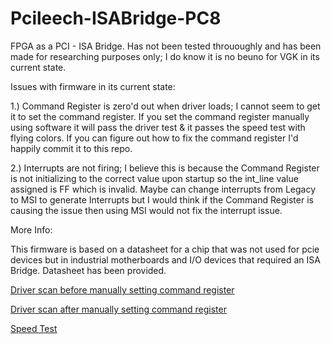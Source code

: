 # Pcileech-ISABridge-PC8

FPGA as a PCI - ISA Bridge. Has not been tested thrououghly and has been made for researching purposes only; I do know it is no beuno for VGK in its current state.

Issues with firmware in its current state:

1.) Command Register is zero'd out when driver loads; I cannot seem to get it to set the command register. If you set the command register manually using software it will pass the driver test & it passes the speed test with flying colors. 
If you can figure out how to fix the command register I'd happily commit it to this repo. 

2.) Interrupts are not firing; I believe this is because the Command Register is not initializing to the correct value upon startup so the int_line value assigned is FF which is invalid.
Maybe can change interrupts from Legacy to MSI to generate Interrupts but I would think if the Command Register is causing the issue then using MSI would not fix the interrupt issue.

More Info:

This firmware is based on a datasheet for a chip that was not used for pcie devices but in industrial motherboards and I/O devices that required an ISA Bridge. Datasheet has been provided.

[Driver scan before manually setting command register](Pcileech-ISABridge-PC8/blob/main/image.png)

[Driver scan after manually setting command register](Pcileech-ISABridge-PC8/blob/main/2.png)

[Speed Test](Pcileech-ISABridge-PC8/blob/main/Screenshot%202025-06-10%20160117.png)
